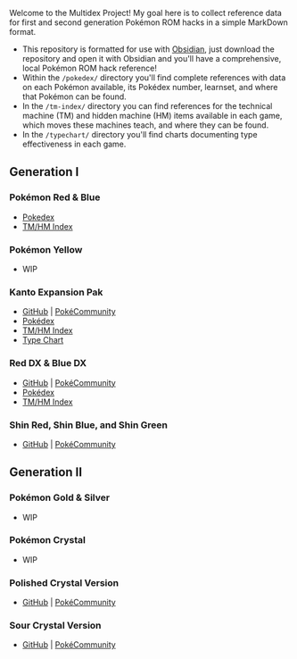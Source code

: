 Welcome to the Multidex Project! My goal here is to collect reference data for first and second generation Pokémon ROM hacks in a simple MarkDown format.

* This repository is formatted for use with [Obsidian](https://obsidian.md/), just download the repository and open it with Obsidian and you'll have a comprehensive, local Pokémon ROM hack reference!
* Within the `/pokedex/` directory you'll find complete references with data on each Pokémon available, its Pokédex number, learnset, and where that Pokémon can be found.
* In the `/tm-index/` directory you can find references for the technical machine (TM) and hidden machine (HM) items available in each game, which moves these machines teach, and where they can be found.
* In the `/typechart/` directory you'll find charts documenting type effectiveness in each game.

## Generation I

### Pokémon Red & Blue
* [Pokedex](/pokedex/red-blue.pokedex.md)
* [TM/HM Index](/tmindex/red-blue.tmindex)

### Pokémon Yellow
* WIP

### Kanto Expansion Pak
* [GitHub](https://github.com/PlagueVonKarma/kep-hack) | [PokéCommunity](https://www.pokecommunity.com/threads/kanto-expansion-pak.525646/)
* [Pokédex](/pokedex/kanto-expansion-pak.pokedex.md)
* [TM/HM Index](/tmindex/kanto-expansion-pak.tmindex.md)
* [Type Chart](/typechart/kanto-expansion-pak.typechart.md)

### Red DX & Blue DX
* [GitHub](https://github.com/TheScarletSword/pokereddeluxe) | [PokéCommunity](https://www.pokecommunity.com/threads/pokemon-red-and-blue-deluxe.360339/)
* [Pokédex](/pokedex/red-blue-dx.pokedex.md)
* [TM/HM Index](/tmindex/red-blue-dx.tmindex.md)

### Shin Red, Shin Blue, and Shin Green
* [GitHub](https://github.com/jojobear13/shinpokered) | [PokéCommunity](https://www.pokecommunity.com/threads/shin-pokemon-red-blue-green-jp-builds-bugfix-ai-and-qol-patch.427398/)

## Generation II

### Pokémon Gold & Silver
* WIP

### Pokémon Crystal
* WIP

### Polished Crystal Version
* [GitHub](https://github.com/Rangi42/polishedcrystal) | [PokéCommunity](https://www.pokecommunity.com/threads/pok%C3%A9mon-polished-crystal-update-3-1-1.373172/)

### Sour Crystal Version
* [GitHub](https://github.com/SoupPotato/Sourcrystal) | [PokéCommunity](https://www.pokecommunity.com/threads/pokemon-sour-crystal-improvement-hack.434361/)
